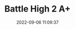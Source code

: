 ---
date: 2022-09-06 11:09:37
title: 'Battle High 2 A+'	
tags: [hand-drawn, 2D fighter, PC]
img: https://i.imgur.com/OvfOPwy.png
price: $1.99 One Time	
link: https://mattrified.itch.io/bh2	
discord: https://discord.com/invite/VeaU9bg	
twitter: https://twitter.com/mattrified
---